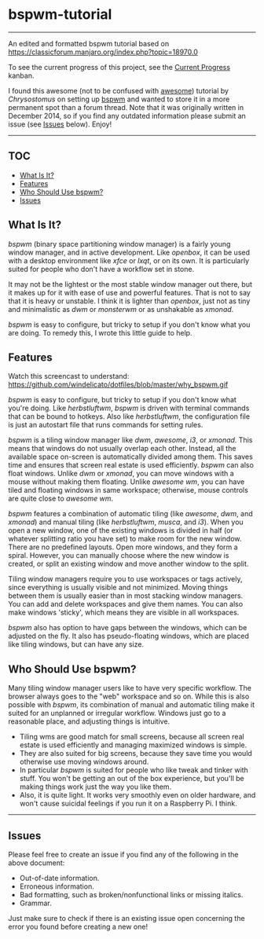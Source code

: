 # bspwm-tutorial
---
An edited and formatted bspwm tutorial based on https://classicforum.manjaro.org/index.php?topic=18970.0

To see the current progress of this project, see the [Current Progress](https://github.com/oliversandli/bspwm-tutorial/projects/1) kanban.

I found this awesome (not to be confused with [awesome](https://github.com/awesomeWM/awesome)) tutorial by *Chrysostomus* on setting up [bspwm](https://github.com/baskerville/bspwm) and wanted to store it in a more permanent spot than a forum thread. Note that it was originally written in December 2014, so if you find any outdated information please submit an issue (see [Issues](#issues) below). Enjoy!

---

## TOC

- [What Is It?](#what-is-it)
- [Features](#features)
- [Who Should Use bspwm?](#who-should-use-bspwm)
- [Issues](#issues)

## What Is It?

*bspwm* (binary space partitioning window manager) is a fairly young window manager, and in active development. Like *openbox*, it can be used with a desktop environment like *xfce* or *lxqt*, or on its own. It is particularly suited for people who don't have a workflow set in stone.

It may not be the lightest or the most stable window manager out there, but it makes up for it with ease of use and powerful features. That is not to say that it is heavy or unstable. I think it is lighter than *openbox*, just not as tiny and minimalistic as *dwm* or *monsterwm* or as unshakable as *xmonad*.

*bspwm* is easy to configure, but tricky to setup if you don't know what you are doing. To remedy this, I wrote this little guide to help.

## Features

Watch this screencast to understand: https://github.com/windelicato/dotfiles/blob/master/why_bspwm.gif

*bspwm* is easy to configure, but tricky to setup if you don't know what you're doing. Like *herbstluftwm*, *bspwm* is driven with terminal commands that can be bound to hotkeys. Also like *herbstluftwm*, the configuration file is just an autostart file that runs commands for setting rules.

*bspwm* is a tiling window manager like *dwm*, *awesome*, *i3*, or *xmonad*. This means that windows do not usually overlap each other. Instead, all the available space on-screen is automatically divided among them. This saves time and ensures that screen real estate is used efficiently. *bspwm* can also float windows. Unlike *dwm* or *xmonad*, you can move windows with a mouse without making them floating. Unlike *awesome wm*, you can have tiled and floating windows in same workspace; otherwise, mouse controls are quite close to *awesome wm*.

*bspwm* features a combination of automatic tiling (like *awesome*, *dwm*, and *xmonad*) and manual tiling (like *herbstluftwm*, *musca*, and *i3*). When you open a new window, one of the existing windows is divided in half (or whatever splitting ratio you have set) to make room for the new window. There are no predefined layouts. Open more windows, and they form a spiral. However, you can manually choose where the new window is created, or split an existing window and move another window to the split.

Tiling window managers require you to use workspaces or tags actively, since everything is usually visible and not minimized. Moving things between them is usually easier than in most stacking window managers. You can add and delete workspaces and give them names. You can also make windows 'sticky', which means they are visible in all workspaces.

*bspwm* also has option to have gaps between the windows, which can be adjusted on the fly. It also has pseudo-floating windows, which are placed like tiling windows, but can have any size.

## Who Should Use bspwm?

Many tiling window manager users like to have very specific workflow. The browser always goes to the "web" workspace and so on. While this is also possible with *bspwm*, its combination of manual and automatic tiling make it suited for an unplanned or irregular workflow. Windows just go to a reasonable place, and adjusting things is intuitive.

- Tiling wms are good match for small screens, because all screen real estate is used efficiently and managing maximized windows is simple.
- They are also suited for big screens, because they save time you would otherwise use moving windows around.
- In particular *bspwm* is suited for people who like tweak and tinker with stuff. You won't be getting an out of the box experience, but you'll be making things work just the way you like them.
- Also, it is quite light. It works very smoothly even on older hardware, and won't cause suicidal feelings if you run it on a Raspberry Pi. I think.

---
## Issues

Please feel free to create an issue if you find any of the following in the above document:

- Out-of-date information.
- Erroneous information.
- Bad formatting, such as broken/nonfunctional links or missing italics.
- Grammar.

Just make sure to check if there is an existing issue open concerning the error you found before creating a new one!

